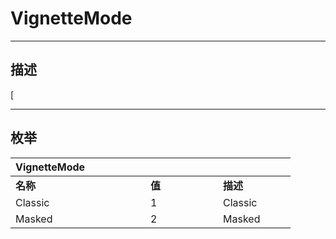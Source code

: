 # VignetteMode

------------------------------------------------------------------------------------------
## 描述

[

------------------------------------------------------------------------------------------
## 枚举

|<div style="width:200px">VignetteMode</div>|<div style="width:100px"></div>|<div style="width:100px"></div>|
|:---|:---|:---|
|**名称**|**值**|**描述**|
|Classic|1|Classic|
|Masked|2|Masked|
